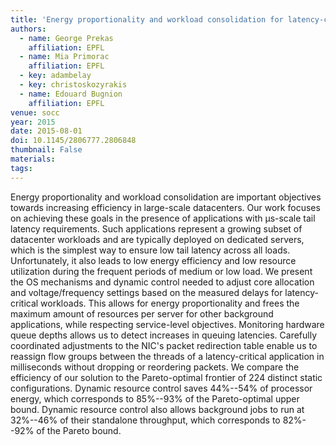 ```yaml
---
title: 'Energy proportionality and workload consolidation for latency-critical applications'
authors:
  - name: George Prekas
    affiliation: EPFL
  - name: Mia Primorac
    affiliation: EPFL
  - key: adambelay
  - key: christoskozyrakis
  - name: Edouard Bugnion
    affiliation: EPFL
venue: socc
year: 2015
date: 2015-08-01
doi: 10.1145/2806777.2806848
thumbnail: False
materials:
tags:
---
```

Energy proportionality and workload consolidation are important objectives towards increasing efficiency in large-scale datacenters. Our work focuses on achieving these goals in the presence of applications with μs-scale tail latency requirements. Such applications represent a growing subset of datacenter workloads and are typically deployed on dedicated servers, which is the simplest way to ensure low tail latency across all loads. Unfortunately, it also leads to low energy efficiency and low resource utilization during the frequent periods of medium or low load.
We present the OS mechanisms and dynamic control needed to adjust core allocation and voltage/frequency settings based on the measured delays for latency-critical workloads. This allows for energy proportionality and frees the maximum amount of resources per server for other background applications, while respecting service-level objectives. Monitoring hardware queue depths allows us to detect increases in queuing latencies. Carefully coordinated adjustments to the NIC's packet redirection table enable us to reassign flow groups between the threads of a latency-critical application in milliseconds without dropping or reordering packets. We compare the efficiency of our solution to the Pareto-optimal frontier of 224 distinct static configurations. Dynamic resource control saves 44%--54% of processor energy, which corresponds to 85%--93% of the Pareto-optimal upper bound. Dynamic resource control also allows background jobs to run at 32%--46% of their standalone throughput, which corresponds to 82%--92% of the Pareto bound.